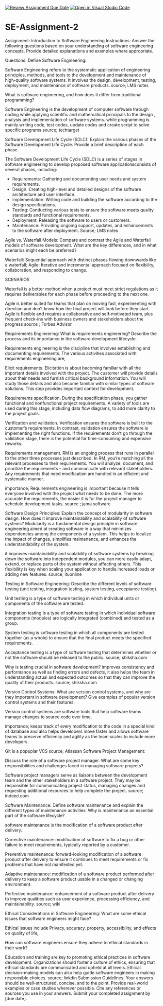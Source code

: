 [![Review Assignment Due Date](https://classroom.github.com/assets/deadline-readme-button-24ddc0f5d75046c5622901739e7c5dd533143b0c8e959d652212380cedb1ea36.svg)](https://classroom.github.com/a/-ucQIGTc)
[![Open in Visual Studio Code](https://classroom.github.com/assets/open-in-vscode-718a45dd9cf7e7f842a935f5ebbe5719a5e09af4491e668f4dbf3b35d5cca122.svg)](https://classroom.github.com/online_ide?assignment_repo_id=15250812&assignment_repo_type=AssignmentRepo)
# SE-Assignment-2
Assignment: Introduction to Software Engineering
Instructions:
Answer the following questions based on your understanding of software engineering concepts. Provide detailed explanations and examples where appropriate.

Questions:
Define Software Engineering:

Software Engineering refers to the systematic application of engineering principles, methods, and tools to the development and maintenance of high-quality software systems. It involves the design, development, testing, deployment, and maintenance of software products.
source; LMS notes

What is software engineering, and how does it differ from traditional programming?

Software Engineering is the development of computer software through coding while applying scientific and mathematical principals to the design , analysis and implementation of software systems.
while programming is mainly writing code, test codes, update codes and create script to solve specific programs
source; techtarget

Software Development Life Cycle (SDLC):
Explain the various phases of the Software Development Life Cycle. Provide a brief description of each phase.

The Software Development Life Cycle (SDLC) is a series of stages in software engineering to develop proposed software applicationsconsists of several phases, including:
  - Requirements: Gathering and documenting user needs and system requirements.
  - Design: Creating high-level and detailed designs of the software architecture and user interface.
  - Implementation: Writing code and building the software according to the design specifications.
  - Testing: Conducting various tests to ensure the software meets quality standards and functional    requirements.
  - Deployment: Releasing the software to users or customers.
  - Maintenance: Providing ongoing support, updates, and enhancements to the software after deployment.
 Source; LMS notes

Agile vs. Waterfall Models:
Compare and contrast the Agile and Waterfall models of software development. What are the key differences, and in what scenarios might each be preferred?

Waterfall: Sequential approach with distinct phases flowing downwards like a waterfall;
Agile: Iterative and incremental approach focused on flexibility, collaboration, and responding to change.

SCENARIOS

Waterfall is a better method when a project must meet strict regulations as it requires deliverables for each phase before proceeding to the next one.

Agile is better suited for teams that plan on moving fast, experimenting with direction and don’t know how the final project will look before they start. 
Agile is flexible and requires a collaborative and self-motivated team, plus frequent check-ins with business owners and stakeholders about the progress
source ; Forbes Advisor

Requirements Engineering:
What is requirements engineering? Describe the process and its importance in the software development lifecycle.

Requirements engineering is the discipline that involves establishing and documenting requirements. The various activities associated with requirements engineering are;

Elicit requirements. Elicitation is about becoming familiar with all the important details involved with the project. The customer will provide details about their needs and furnish critical background information. You will study those details and also become familiar with similar types of software solutions. This step provides important context for development.

Requirements specification. During the specification phase, you gather functional and nonfunctional project requirements. A variety of tools are used during this stage, including data flow diagrams, to add more clarity to the project goals.

Verification and validation. Verification ensures the software is built to the customer’s requirements. In contrast, validation ensures the software is implementing the right functions. If the requirements don’t go through the validation stage, there is the potential for time-consuming and expensive reworks.

Requirements management. RM is an ongoing process that runs in parallel to the other three processes just described. In RM, you’re matching all the relevant processes to their requirements. You will analyze, document, and prioritize the requirements – and communicate with relevant stakeholders. Any requirements that need modification are handled in an efficient and systematic manner.

importance; 
Requirements engineering is important because it tells everyone involved with the project what needs to be done. The more accurate the requirements, the easier it is for the project manager to schedule development tasks.
source ; jama software



Software Design Principles:
Explain the concept of modularity in software design. How does it improve maintainability and scalability of software systems?
Modularity is a fundamental design principle in software engineering aimed at creating software in a way that minimizes dependencies among the components of a system. This helps to localize the impact of changes, simplifies maintenance, and enhances the understandability of the system.

it improves maintainability and scalability of software systems by breaking down the software into independent modules, you can more easily adapt, extend, or replace parts of the system without affecting others. This flexibility is key when scaling your application to handle increased loads or adding new features.
source; ituonline

Testing in Software Engineering:
Describe the different levels of software testing (unit testing, integration testing, system testing, acceptance testing). 

Unit testing is a type of software testing in which individual units or components of the software are tested.

Integration testing is a type of software testing in which individual software components (modules) are logically integrated (combined) and tested as a group.

System testing is software testing in which all components are tested together (as a whole) to ensure that the final product meets the specified requirements.

Acceptance testing is a type of software testing that determines whether or not the software should be released to the public.
source; shiksha.com

Why is testing crucial in software development?
 improves consistency and performance as well as finding errors and defects, it also helps the team in understanding actual and expected outcomes so that they can improve the quality of their products.
source; shiksha.com


Version Control Systems:
What are version control systems, and why are they important in software development? Give examples of popular version control systems and their features.

Version control systems are software tools that help software teams manage changes to source code over time.

importance; keeps track of every modification to the code in a special kind of database and also helps developers move faster and allows software teams to preserve efficiency and agility as the team scales to include more developers.

Git is a popuplar VCS 
source; Atlassan
Software Project Management:

Discuss the role of a software project manager. What are some key responsibilities and challenges faced in managing software projects?

Software project managers serve as liaisons between the development team and the other stakeholders in a software project. 
They may be responsible for communicating project status, managing changes and requesting additional resources to help complete the project.
source; indeed.com

Software Maintenance:
Define software maintenance and explain the different types of maintenance activities. Why is maintenance an essential part of the software lifecycle?

software maintenance is the modification of a software product after delivery.

Corrective maintenance: modification of software to fix a bug or other failure to meet requirements, typically reported by a customer.

Preventive maintenance: forward-looking modification of a software product after delivery to ensure it continues to meet requirements or fix problems that have not manifested yet. 

Adaptive maintenance: modification of a software product performed after delivery to keep a software product usable in a changed or changing environment.

Perfective maintenance: enhancement of a software product after delivery to improve qualities such as user experience, processing efficiency, and maintainability.
source;  wiki

Ethical Considerations in Software Engineering:
What are some ethical issues that software engineers might face?

Ethical issues include Privacy, accuracy, property, accessibility, and effects on quality of life,

How can software engineers ensure they adhere to ethical standards in their work?

Education and training are key to promoting ethical practices in software development. Organizations should foster a culture of ethics, ensuring that ethical standards are communicated and upheld at all levels. Ethical decision-making models can also help guide software engineers in making responsible choices.
source; linkdin
Submission Guidelines:
Your answers should be well-structured, concise, and to the point.
Provide real-world examples or case studies wherever possible.
Cite any references or sources you use in your answers.
Submit your completed assignment by [due date].
